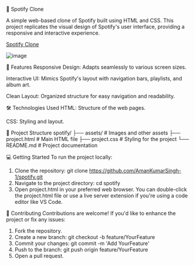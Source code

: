 🎵 Spotify Clone

A simple web-based clone of Spotify built using HTML and CSS. This project replicates the visual design of Spotify's user interface, providing a responsive and interactive experience.

[Spotify Clone](https://amankumarsingh-1.github.io/spotify/)

![image](https://github.com/user-attachments/assets/ff9d48df-8a08-478f-8c0b-d1f1d9fd772d)

🚀 Features
Responsive Design: Adapts seamlessly to various screen sizes.

Interactive UI: Mimics Spotify's layout with navigation bars, playlists, and album art.

Clean Layout: Organized structure for easy navigation and readability.

🛠️ Technologies Used
HTML: Structure of the web pages.

CSS: Styling and layout.

📂 Project Structure
spotify/
├── assets/          # Images and other assets
├── project.html     # Main HTML file
├── project.css      # Styling for the project
└── README.md        # Project documentation


💻 Getting Started
To run the project locally:

1. Clone the repository: git clone https://github.com/AmanKumarSingh-1/spotify.git
2. Navigate to the project directory: cd spotify
3. Open project.html in your preferred web browser. You can double-click the project.html file or use a live server extension if you're using a code editor like VS Code.

🤝 Contributing
Contributions are welcome! If you'd like to enhance the project or fix any issues:

1. Fork the repository.
2. Create a new branch: git checkout -b feature/YourFeature
3. Commit your changes: git commit -m 'Add YourFeature'
4. Push to the branch: git push origin feature/YourFeature
5. Open a pull request.


